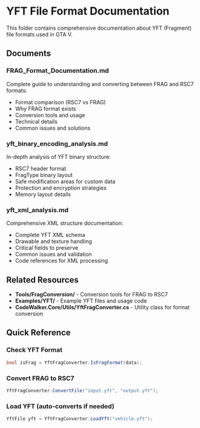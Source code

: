 # YFT File Format Documentation

This folder contains comprehensive documentation about YFT (Fragment) file formats used in GTA V.

## Documents

### FRAG_Format_Documentation.md
Complete guide to understanding and converting between FRAG and RSC7 formats:
- Format comparison (RSC7 vs FRAG)
- Why FRAG format exists
- Conversion tools and usage
- Technical details
- Common issues and solutions

### yft_binary_encoding_analysis.md
In-depth analysis of YFT binary structure:
- RSC7 header format
- FragType binary layout
- Safe modification areas for custom data
- Protection and encryption strategies
- Memory layout details

### yft_xml_analysis.md
Comprehensive XML structure documentation:
- Complete YFT XML schema
- Drawable and texture handling
- Critical fields to preserve
- Common issues and validation
- Code references for XML processing

## Related Resources

- **Tools/FragConversion/** - Conversion tools for FRAG to RSC7
- **Examples/YFT/** - Example YFT files and usage code
- **CodeWalker.Core/Utils/YftFragConverter.cs** - Utility class for format conversion

## Quick Reference

### Check YFT Format
```csharp
bool isFrag = YftFragConverter.IsFragFormat(data);
```

### Convert FRAG to RSC7
```csharp
YftFragConverter.ConvertFile("input.yft", "output.yft");
```

### Load YFT (auto-converts if needed)
```csharp
YftFile yft = YftFragConverter.LoadYft("vehicle.yft");
```